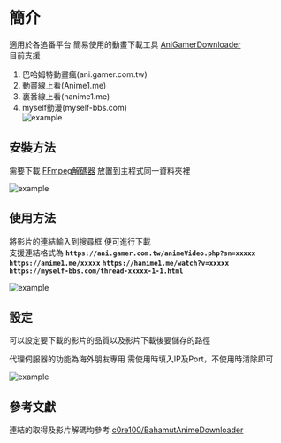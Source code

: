 # 簡介

適用於各追番平台 簡易使用的動畫下載工具 [AniGamerDownloader](https://github.com/sakuraakira/AniGamerDownloader/releases)  
目前支援  
1. 巴哈姆特動畫瘋(ani.gamer.com.tw)
2. 動畫線上看(Anime1.me)
3. 裏番線上看(hanime1.me)
4. myself動漫(myself-bbs.com)  
![example](https://i.imgur.com/5eIA5ru.png)

  
## 安裝方法

需要下載 [FFmpeg解碼器](https://ffmpeg.zeranoe.com/builds/) 放置到主程式同一資料夾裡  

![example](https://i.imgur.com/yawZWly.png)

  
  
## 使用方法

將影片的連結輸入到搜尋框 便可進行下載  
支援連結格式為
**`https://ani.gamer.com.tw/animeVideo.php?sn=xxxxx`**
**`https://anime1.me/xxxxx`**
**`https://hanime1.me/watch?v=xxxxx`**
**`https://myself-bbs.com/thread-xxxxx-1-1.html`**

![example](https://i.imgur.com/8Yizy4o.png)
  
  
## 設定

可以設定要下載的影片的品質以及影片下載後要儲存的路徑  

代理伺服器的功能為海外朋友專用 需使用時填入IP及Port，不使用時清除即可  

![example](https://i.imgur.com/nhAPXU6.png)
  
  
## 參考文獻



連結的取得及影片解碼均參考 [c0re100/BahamutAnimeDownloader](https://github.com/c0re100/BahamutAnimeDownloader/)
